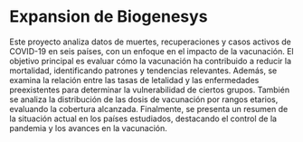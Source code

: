 # Expansion de Biogenesys

Este proyecto analiza datos de muertes, recuperaciones y casos activos de COVID-19 en seis países, con un enfoque en el impacto de la vacunación. El objetivo principal es evaluar cómo la vacunación ha contribuido a reducir la mortalidad, identificando patrones y tendencias relevantes.
Además, se examina la relación entre las tasas de letalidad y las enfermedades preexistentes para determinar la vulnerabilidad de ciertos grupos. También se analiza la distribución de las dosis de vacunación por rangos etarios, evaluando la cobertura alcanzada.
Finalmente, se presenta un resumen de la situación actual en los países estudiados, destacando el control de la pandemia y los avances en la vacunación.



